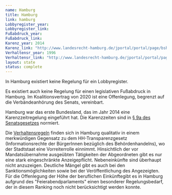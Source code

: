 ```yaml
---
name: Hamburg
title: Hamburg
link: hamburg
Lobbyregister_year:
Lobbyregister_link: 
Fußabdruck_year:
Fußabdruck_link: 
Karenz_year: 2014
Karenz_link: "http://www.landesrecht-hamburg.de/jportal/portal/page/bshaprod.psml?nid=f&showdoccase=1&doc.id=jlr-SenGHA1971V7P9a&st=lr"
Verhaltensr_year: 1996
Verhaltensr_link: "http://www.landesrecht-hamburg.de/jportal/portal/page/bshaprod.psml?showdoccase=1&doc.id=jlr-AbgGHArahmen&doc.part=X&doc.origin=bs&st=lr"
layout: state
status: complete
---
```


In Hamburg existiert keine Regelung für ein Lobbyregister.

Es existiert auch keine Regelung für einen legislativen Fußabdruck in Hamburg. Im Koalitionsvertrag von 2020 ist eine Offenlegung, begrenzt auf die Verbändeanhörung des Senats, vereinbart.

Hamburg war das erste Bundesland, das im Jahr 2014 eine Karenzzeitregelung eingeführt hat. Die Karenzzeiten sind in [§ 9a des Senatsgesetzes](http://www.landesrecht-hamburg.de/jportal/portal/page/bshaprod.psml?nid=f&showdoccase=1&doc.id=jlr-SenGHA1971V7P9a&st=lr) normiert.

Die [Verhaltensregeln](http://www.landesrecht-hamburg.de/jportal/portal/page/bshaprod.psml?showdoccase=1&doc.id=jlr-AbgGHArahmen&doc.part=X&doc.origin=bs&st=lr) finden sich in Hamburg qualitativ in einem merkwürdigen Gegensatz zu dem HH-Transparenzgesetz (Informationsrechte der BürgerInnen bezüglich des Behördenhandelns), wo der Stadtstaat eine Vorreiterrolle einnimmt.
Hinsichtlich der vor Mandatsübernahme ausgeübten Tätigkeiten der Abgeordneten gibt es nur eine stark eingeschränkte Anzeigepflicht. Nebeneinkünfte sind überhaupt nicht anzuzeigen. Deutliche Mängel gibt es auch bei den Sanktionsmöglichkeiten sowie bei der Veröffentlichung des Angezeigten. Für die Offenlegung der Höhe der beruflichen Einkünftegibt es in Hamburg aufgrund des "Feierabendparlaments" einen besonderer Regelungsbedarf, der in diesem Ranking noch nicht berücksichtigt werden konnte.
